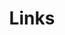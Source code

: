 ---
title: Links
links:
  - title: Typora
    description: a markdown editor, markdown reader
    website: https://typora.io/
    image: typora-logo-512.png
  - title: Brave
    description: Secure, Fast & Private Web Browser with Adblocker
    website: https://brave.com/
    image: brave-logo-2x.png
  - title: Bitwarden
    description: Open source password manager
    website: https://bitwarden.com/
    image: https://bitwarden.com/images/bitwarden-og.png
menu:
    main: 
        weight: -50
        params:
            icon: link

comments: false
license: false
---
